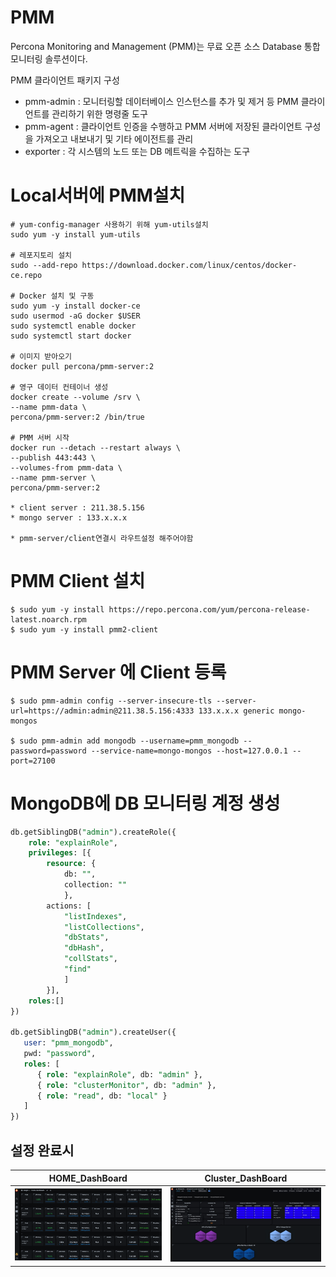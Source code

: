 # PMM

Percona Monitoring and Management (PMM)는 무료 오픈 소스 Database 통합 모니터링 솔루션이다.

PMM 클라이언트 패키지 구성

- pmm-admin : 모니터링할 데이터베이스 인스턴스를 추가 및 제거 등 PMM 클라이언트를 관리하기 위한 명령줄 도구
- pmm-agent : 클라이언트 인증을 수행하고 PMM 서버에 저장된 클라이언트 구성을 가져오고 내보내기 및 기타 에이전트를 관리
- exporter : 각 시스템의 노드 또는 DB 메트릭을 수집하는 도구

# Local서버에 PMM설치
~~~
# yum-config-manager 사용하기 위해 yum-utils설치 
sudo yum -y install yum-utils

# 레포지토리 설치
sudo --add-repo https://download.docker.com/linux/centos/docker-ce.repo
 
# Docker 설치 및 구동 
sudo yum -y install docker-ce
sudo usermod -aG docker $USER
sudo systemctl enable docker
sudo systemctl start docker

# 이미지 받아오기
docker pull percona/pmm-server:2

# 영구 데이터 컨테이너 생성 
docker create --volume /srv \
--name pmm-data \
percona/pmm-server:2 /bin/true

# PMM 서버 시작
docker run --detach --restart always \
--publish 443:443 \
--volumes-from pmm-data \
--name pmm-server \
percona/pmm-server:2

* client server : 211.38.5.156
* mongo server : 133.x.x.x

* pmm-server/client연결시 라우트설정 해주어야함 
~~~

# PMM Client 설치 
~~~
$ sudo yum -y install https://repo.percona.com/yum/percona-release-latest.noarch.rpm
$ sudo yum -y install pmm2-client
~~~

# PMM Server 에 Client 등록 
~~~
$ sudo pmm-admin config --server-insecure-tls --server-url=https://admin:admin@211.38.5.156:4333 133.x.x.x generic mongo-mongos

$ sudo pmm-admin add mongodb --username=pmm_mongodb --password=password --service-name=mongo-mongos --host=127.0.0.1 --port=27100
~~~

# MongoDB에 DB 모니터링 계정 생성 
~~~sql
db.getSiblingDB("admin").createRole({
    role: "explainRole",
    privileges: [{
        resource: {
            db: "",
            collection: ""
            },
        actions: [
            "listIndexes",
            "listCollections",
            "dbStats",
            "dbHash",
            "collStats",
            "find"
            ]
        }],
    roles:[]
})

db.getSiblingDB("admin").createUser({
   user: "pmm_mongodb",
   pwd: "password",
   roles: [
      { role: "explainRole", db: "admin" },
      { role: "clusterMonitor", db: "admin" },
      { role: "read", db: "local" }
   ]
})
~~~

## 설정 완료시
| HOME_DashBoard      |  Cluster_DashBoard |
| ---------- | ------------- 
|![](./img/home_dashboard.png) | ![](./img/mogno_dashboard.png)| 